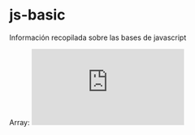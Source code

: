 # js-basic
Información recopilada sobre las bases de javascript

Array: ![Ver enlace](https://github.com/frankscz/js-basic/blob/main/array.md)
